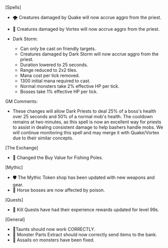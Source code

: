 [Spells]

- 🌪️ Creatures damaged by Quake will now accrue aggro from the priest.

- 🌊 Creatures damaged by Vortex will now accrue aggro from the priest.

- Dark Storm:
    - Can only be cast on friendly targets.
    - Creatures damaged by Dark Storm will now accrue aggro from the priest.
    - Duration lowered to 25 seconds.
    - Range reduced to 2x2 tiles.
    - Mana cost per tick removed.
    - 1300 initial mana required to cast.
    - Normal monsters take 2% effective HP per tick.
    - Bosses take 1% effective HP per tick.

GM Comments:

- These changes will allow Dark Priests to deal 25% of a boss's health over 25 seconds and 50% of a normal mob's health. The cooldown remains at two minutes, as this spell is now an excellent way for priests to assist in dealing consistent damage to help bashers handle mobs. We will continue monitoring this spell and may merge it with Quake/Vortex due to their similar concepts.

[The Exchange]

- 🎣 Changed the Buy Value for Fishing Poles.

[Mythic]

- 🛡️ The Mythic Token shop has been updated with new weapons and gear.
- 🐴 Horse bosses are now affected by poison.

[Quests]

- 🎯 Kill Quests have had their experience rewards updated for level 99s.

[General]

- 🐉Taunts should now work CORRECTLY.
- 🧪 Monster Parts Extract should now correctly send items to the bank.
- 🐉 Assails on monsters have been fixed.
